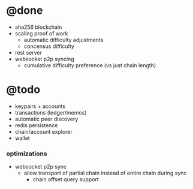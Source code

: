 # @done
- sha256 blockchain
- scaling proof of work
  - automatic difficulty adjustments
  - concensus difficulty
- rest server
- websocket p2p syncing
  - cumulative difficulty preference (vs just chain length)

# @todo
- keypairs + accounts
- transactions (ledger/memos)
- automatic peer discovery
- redis persistence
- chain/account explorer
- wallet

### optimizations
- websocket p2p sync
  - allow transport of partial chain instead of entire chain during sync
    - chain offset query support

